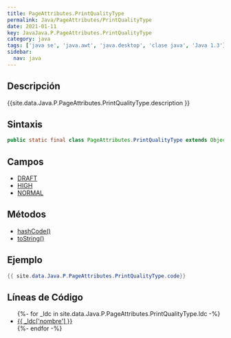 ```yaml
---
title: PageAttributes.PrintQualityType
permalink: Java/PageAttributes/PrintQualityType
date: 2021-01-11
key: JavaJava.P.PageAttributes.PrintQualityType
category: java
tags: ['java se', 'java.awt', 'java.desktop', 'clase java', 'Java 1.3']
sidebar: 
  nav: java
---
```


## Descripción
{{site.data.Java.P.PageAttributes.PrintQualityType.description }}

## Sintaxis
~~~java
public static final class PageAttributes.PrintQualityType extends Object
~~~

## Campos
* [DRAFT](/Java/PageAttributes/PrintQualityType/DRAFT)
* [HIGH](/Java/PageAttributes/PrintQualityType/HIGH)
* [NORMAL](/Java/PageAttributes/PrintQualityType/NORMAL)

## Métodos
* [hashCode()](/Java/PageAttributes/PrintQualityType/hashCode)
* [toString()](/Java/PageAttributes/PrintQualityType/toString)

## Ejemplo
~~~java
{{ site.data.Java.P.PageAttributes.PrintQualityType.code}}
~~~

## Líneas de Código
<ul>
{%- for _ldc in site.data.Java.P.PageAttributes.PrintQualityType.ldc -%}
   <li>
       <a href="{{_ldc['url'] }}">{{ _ldc['nombre'] }}</a>
   </li>
{%- endfor -%}
</ul>
